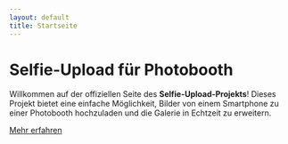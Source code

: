```yaml
---
layout: default
title: Startseite
---
```


# Selfie-Upload für Photobooth

Willkommen auf der offiziellen Seite des **Selfie-Upload-Projekts**! Dieses Projekt bietet eine einfache Möglichkeit, Bilder von einem Smartphone zu einer Photobooth hochzuladen und die Galerie in Echtzeit zu erweitern.

[Mehr erfahren](features.md)
